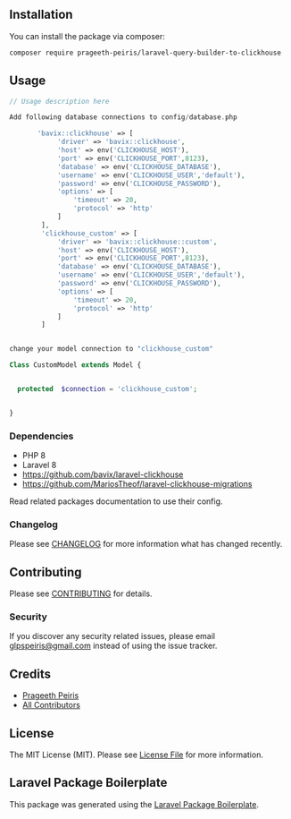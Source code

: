 
## Installation

You can install the package via composer:

```bash
composer require prageeth-peiris/laravel-query-builder-to-clickhouse
```

## Usage

```php
// Usage description here

Add following database connections to config/database.php 

       'bavix::clickhouse' => [
            'driver' => 'bavix::clickhouse',
            'host' => env('CLICKHOUSE_HOST'),
            'port' => env('CLICKHOUSE_PORT',8123),
            'database' => env('CLICKHOUSE_DATABASE'),
            'username' => env('CLICKHOUSE_USER','default'),
            'password' => env('CLICKHOUSE_PASSWORD'),
            'options' => [
                'timeout' => 20,
                'protocol' => 'http'
            ]
        ],
        'clickhouse_custom' => [
            'driver' => 'bavix::clickhouse::custom',
            'host' => env('CLICKHOUSE_HOST'),
            'port' => env('CLICKHOUSE_PORT',8123),
            'database' => env('CLICKHOUSE_DATABASE'),
            'username' => env('CLICKHOUSE_USER','default'),
            'password' => env('CLICKHOUSE_PASSWORD'),
            'options' => [
                'timeout' => 20,
                'protocol' => 'http'
            ]
        ]


change your model connection to "clickhouse_custom"

Class CustomModel extends Model {


  protected  $connection = 'clickhouse_custom';


}


```

### Dependencies

- PHP 8
- Laravel 8
- https://github.com/bavix/laravel-clickhouse
- https://github.com/MariosTheof/laravel-clickhouse-migrations

Read related packages documentation to use their config.



### Changelog

Please see [CHANGELOG](CHANGELOG.md) for more information what has changed recently.

## Contributing

Please see [CONTRIBUTING](CONTRIBUTING.md) for details.

### Security

If you discover any security related issues, please email glpspeiris@gmail.com instead of using the issue tracker.

## Credits

-   [Prageeth Peiris](https://github.com/prageeth-peiris)
-   [All Contributors](../../contributors)

## License

The MIT License (MIT). Please see [License File](LICENSE.md) for more information.

## Laravel Package Boilerplate

This package was generated using the [Laravel Package Boilerplate](https://laravelpackageboilerplate.com).

